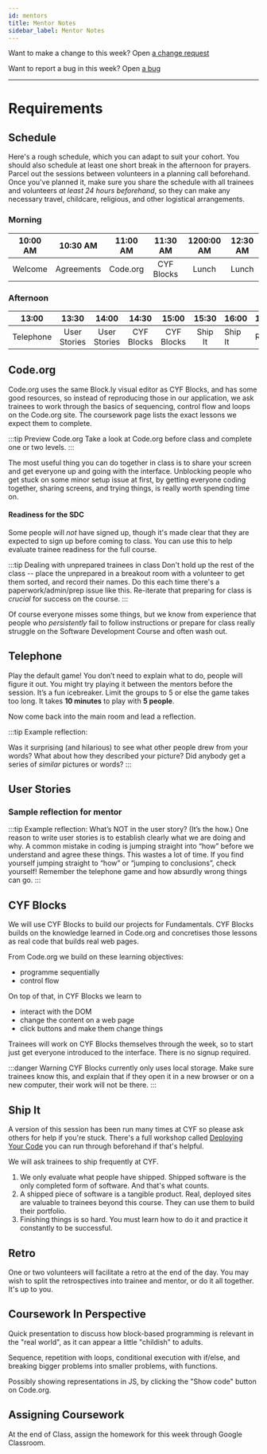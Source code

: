 ```yaml
---
id: mentors
title: Mentor Notes
sidebar_label: Mentor Notes
---
```


Want to make a change to this week? Open [a change request](https://github.com/CodeYourFuture/syllabus/issues/new?assignees=&labels=enhancement&template=change-request.md&title=)

Want to report a bug in this week? Open [a bug](https://github.com/CodeYourFuture/syllabus/issues/new?assignees=&labels=bug&template=bug-report.md&title=)

---

# Requirements

## Schedule

Here's a rough schedule, which you can adapt to suit your cohort. You should also schedule at least one short break in the afternoon for prayers. Parcel out the sessions between volunteers in a planning call beforehand. Once you've planned it, make sure you share the schedule with all trainees and volunteers _at least 24 hours beforehand_, so they can make any necessary travel, childcare, religious, and other logistical arrangements.

### Morning

| 10:00 AM |  10:30 AM  | 11:00 AM |  11:30 AM  | 1200:00 AM | 12:30 AM |
| :------: | :--------: | :------: | :--------: | :--------: | :------: |
| Welcome  | Agreements | Code.org | CYF Blocks |   Lunch    |  Lunch   |

### Afternoon

|   13:00   |    13:30     |    14:00     |   14:30    |   15:00    |  15:30  | 16:00   | 16:30 |
| :-------: | :----------: | :----------: | :--------: | :--------: | :-----: | ------- | ----- |
| Telephone | User Stories | User Stories | CYF Blocks | CYF Blocks | Ship It | Ship It | Retro |

## Code.org

Code.org uses the same Block.ly visual editor as CYF Blocks, and has some good resources, so instead of reproducing those in our application, we ask trainees to work through the basics of sequencing, control flow and loops on the Code.org site. The coursework page lists the exact lessons we expect them to complete.

:::tip Preview Code.org
Take a look at Code.org before class and complete one or two levels.
:::

The most useful thing you can do together in class is to share your screen and get everyone up and going with the interface. Unblocking people who get stuck on some minor setup issue at first, by getting everyone coding together, sharing screens, and trying things, is really worth spending time on.

#### Readiness for the SDC

Some people will _not_ have signed up, though it's made clear that they are expected to sign up before coming to class. You can use this to help evaluate trainee readiness for the full course.

:::tip Dealing with unprepared trainees in class
Don't hold up the rest of the class -- place the unprepared in a breakout room with a volunteer to get them sorted, and record their names. Do this each time there's a paperwork/admin/prep issue like this. Re-iterate that preparing for class is _crucial_ for success on the course.
:::

Of course everyone misses some things, but we know from experience that people who _persistently_ fail to follow instructions or prepare for class really struggle on the Software Development Course and often wash out.

## Telephone

Play the default game! You don’t need to explain what to do, people will figure it out. You might try playing it between the mentors before the session. It’s a fun icebreaker. Limit the groups to 5 or else the game takes too long. It takes **10 minutes** to play with **5 people**.

Now come back into the main room and lead a reflection.

:::tip Example reflection:

Was it surprising (and hilarious) to see what other people drew from your words? What about how they described your picture? Did anybody get a series of _similar_ pictures or words?
:::

## User Stories

### Sample reflection for mentor

:::tip Example reflection:
What’s NOT in the user story? (It’s the how.) One reason to write user stories is to establish clearly what we are doing and why. A common mistake in coding is jumping straight into “how” before we understand and agree these things. This wastes a lot of time. If you find yourself jumping straight to “how” or “jumping to conclusions”, check yourself! Remember the telephone game and how absurdly wrong things can go.
:::

## CYF Blocks

We will use CYF Blocks to build our projects for Fundamentals. CYF Blocks builds on the knowledge learned in Code.org and concretises those lessons as real code that builds real web pages.

From Code.org we build on these learning objectives:

- programme sequentially
- control flow

On top of that, in CYF Blocks we learn to

- interact with the DOM
- change the content on a web page
- click buttons and make them change things

Trainees will work on CYF Blocks themselves through the week, so to start just get everyone introduced to the interface. There is no signup required.

:::danger Warning
CYF Blocks currently only uses local storage. Make sure trainees know this, and explain that if they open it in a new browser or on a new computer, their work will not be there.
:::

## Ship It

A version of this session has been run many times at CYF so please ask others for help if you're stuck. There's a full workshop called [Deploying Your Code](https://syllabus.codeyourfuture.io/workshops/deployment/index) you can run through beforehand if that's helpful.

We will ask trainees to ship frequently at CYF.

1. We only evaluate what people have shipped. Shipped software is the only completed form of software. And that's what counts.
2. A shipped piece of software is a tangible product. Real, deployed sites are valuable to trainees beyond this course. They can use them to build their portfolio.
3. Finishing things is so hard. You must learn how to do it and practice it constantly to be successful.

## Retro

One or two volunteers will facilitate a retro at the end of the day. You may wish to split the retrospectives into trainee and mentor, or do it all together. It's up to you.

## Coursework In Perspective

Quick presentation to discuss how block-based programming is relevant in the "real world", as it can appear a little "childish" to adults.

Sequence, repetition with loops, conditional execution with if/else, and breaking bigger problems into smaller problems, with functions.

Possibly showing representations in JS, by clicking the "Show code" button on Code.org.

## Assigning Coursework

At the end of Class, assign the homework for this week through Google Classroom.
